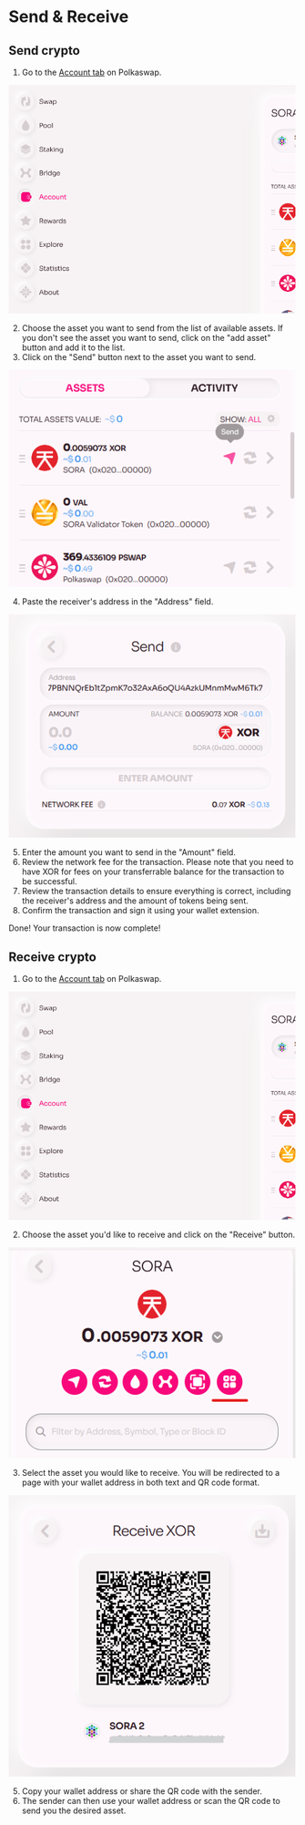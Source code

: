 # Send & Receive

## Send crypto

1. Go to the [Account tab](https://polkaswap.io/#/wallet) on Polkaswap.

![](.gitbook/assets/account-tab.png)

2. Choose the asset you want to send from the list of available assets. If you don't see the asset you want to send, click on the "add asset" button and add it to the list.
3. Click on the "Send" button next to the asset you want to send.

![](.gitbook/assets/polkaswap-send.png)

4. Paste the receiver's address in the "Address" field.

![](.gitbook/assets/polkaswap-send-address.png)

5. Enter the amount you want to send in the "Amount" field.
6. Review the network fee for the transaction. Please note that you need to have XOR for fees on your transferrable balance for the transaction to be successful.
7. Review the transaction details to ensure everything is correct, including the receiver's address and the amount of tokens being sent.
8. Confirm the transaction and sign it using your wallet extension.

Done! Your transaction is now complete!

## Receive crypto

1. Go to the [Account tab](https://polkaswap.io/#/wallet) on Polkaswap.

![](.gitbook/assets/account-tab.png)

2. Choose the asset you'd like to receive and click on the "Receive" button.

![](.gitbook/assets/polkaswap-receive-qr-code-button.png)

3. Select the asset you would like to receive. You will be redirected to a page with your wallet address in both text and QR code format.

![](.gitbook/assets/polkaswap-receive-qr-code.png)

5. Copy your wallet address or share the QR code with the sender.
6. The sender can then use your wallet address or scan the QR code to send you the desired asset.
